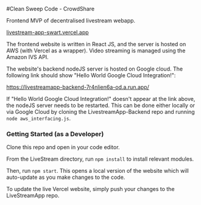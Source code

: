 #Clean Sweep Code - CrowdShare

Frontend MVP of decentralised livestream webapp.

[livestream-app-swart.vercel.app](livestream-app-swart.vercel.app)

The frontend website is written in React JS, and the server is hosted on AWS (with Vercel as a wrapper). Video streaming is managed using the Amazon IVS API.

The website's backend nodeJS server is hosted on Google cloud. The following link should show "Hello World Google Cloud Integration!":

https://livestreamapp-backend-7r4nlien6a-od.a.run.app/

If "Hello World Google Cloud Integration!" doesn't appear at the link above, the nodeJS server needs to be restarted. This can be done either locally or via Google Cloud by cloning the LivestreamApp-Backend repo and running `node aws_interfacing.js`.

### Getting Started (as a Developer)
Clone this repo and open in your code editor.

From the LiveStream directory, run `npm install` to install relevant modules. 

Then, run `npm start`. This opens a local version of the website which will auto-update as you make changes to the code. 

To update the live Vercel website, simply push your changes to the LiveStreamApp repo. 
